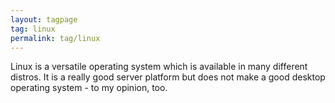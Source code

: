 ```yaml
---
layout: tagpage
tag: linux
permalink: tag/linux
---
```


Linux is a versatile operating system which is available in many different distros. It is a really good server platform but does not make a good desktop operating system - to my opinion, too.
